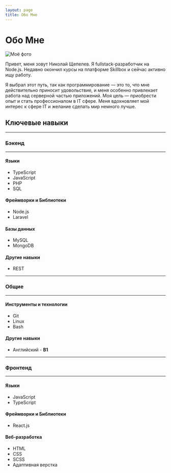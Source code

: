 ```yaml
---
layout: page
title: Обо Мне
---
```


# Обо Мне

<img class="about-personal-photo" src="{{ site.baseurl }}/assets/images/personal-photo.jpg" alt="Моё фото">

Привет, меня зовут Николай Щепелев. Я fullstack-разработчик на Node.js.
Недавно окончил курсы на платформе Skillbox и сейчас активно ищу работу.

Я выбрал этот путь, так как программирование — это то, что мне
действительно приносит удовольствие, и меня особенно привлекает работа над
серверной частью приложений. Моя цель — приобрести опыт и стать профессионалом в
IT сфере. Меня вдохновляет мой интерес к сфере IT и желание сделать мир немного лучше.

## Ключевые навыки

---

### Бэкенд

---

#### Языки

* TypeScript
* JavaScript
* PHP
* SQL

#### Фреймворки и Библиотеки

* Node.js
* Laravel

#### Базы данных

* MySQL
* MongoDB

#### Другие навыки

* REST

---

### Общие

---

#### Инструменты и технологии

* Git
* Linux
* Bash

#### Другие навыки

* Английский - **B1**

---

### Фронтенд

---

#### Языки

* JavaScript
* TypeScript

#### Фреймворки и Библиотеки

* React.js

#### Веб-разработка

* HTML
* CSS
* SCSS
* Адаптивная верстка
